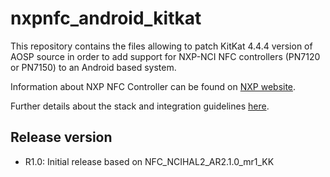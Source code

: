nxpnfc_android_kitkat
=====================

This repository contains the files allowing to patch KitKat 4.4.4 version of AOSP source in order to add support for NXP-NCI NFC controllers (PN7120 or PN7150) to an Android based system.

Information about NXP NFC Controller can be found on [NXP website](http://www.nxp.com/products/identification_and_security/nfc_and_reader_ics/nfc_controller_solutions/#overview).

Further details about the stack and integration guidelines [here](https://github.com/NXPNFCLinux/nxpnfc_android_kk/blob/master/doc/AN11690%20-%20NXP-NCI%20Android%20Porting%20Guidelines.pdf).

Release version
---------------
 * R1.0: Initial release based on NFC_NCIHAL2_AR2.1.0_mr1_KK
